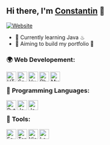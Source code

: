 
[website]:https://constantin-hentgen.fr
## Hi there, I'm [Constantin][website] 👋

[![Website](https://img.shields.io/website?label=constantin-hentgen.fr&style=for-the-badge&url=https%3A%2F%2Fconstantin-hentgen.fr)](https://constantin-hentgen.fr)

- 🌱 Currently learning Java ♨
- 🎯 Aiming to build my portfolio 🤔

### 🌍 **Web Developement**:

[<img align="left" alt="HTML5" width="26px" src="https://bit.ly/3o944im" />][htmlProject]

[<img align="left" alt="Sass" width="26px" src="https://bit.ly/3mSLtb7" />][phpProject]

[<img align="left" alt="VueJS" width="26px" src="https://bit.ly/304Tnp2" />][vueJS]

[<img align="left" alt="Php" width="26px" src="https://bit.ly/3wmGfaP" />][phpProject]

[<img align="left" alt="MySQL" width="26px" src="https://bit.ly/3EQrJem" />][website]

<br />

### 📝 **Programming Languages**:

[<img align="left" alt="Python" width="26px" src="https://bit.ly/3GY7Q6S" />][pythonProject]

[<img align="left" alt="Java" width="26px" src="https://bit.ly/3mP8H1U" />][website]

[<img align="left" alt="JavaScript" width="26px" src="https://bit.ly/31tlmz8" />][website]

<br />

### 🔧 **Tools**:

[<img align="left" alt="Fedora" width="26px" src="https://bit.ly/3bPDoxC" />][fedora]

[<img align="left" alt="Terminal" width="26px" src="https://bit.ly/3bMfiUz" />][bash]

[<img align="left" alt="Visual Studio Code" width="26px" src="https://bit.ly/3o9i0Jt" />][vscode]

[<img align="left" alt="LaTeX" width="26px" src="https://bit.ly/3mQQSzi" />][latex]

[pythonProject]: https://github.com/Constantin-Hentgen/Text-Parser
[vscode]:https://code.visualstudio.com/
[latex]:https://www.latex-project.org/get/
[htmlProject]:https://github.com/Constantin-Hentgen/TouYoube
[vueJS]:https://vuejs.org/
[phpProject]:https://github.com/Constantin-Hentgen/PHP-Experiment
[fedora]:https://getfedora.org/
[bash]:https://en.wikipedia.org/wiki/Bash_%28Unix_shell%29

